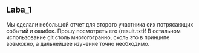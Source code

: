## Laba_1
Мы сделали небольшой отчет для второго участника сих потрясающих событий и ошибок. Прошу посмотреть его (result.txt)! В остальном использование git столь многогогранно, сколь это в принципе возможно, а дальнейшее изучение точно необходимо.
